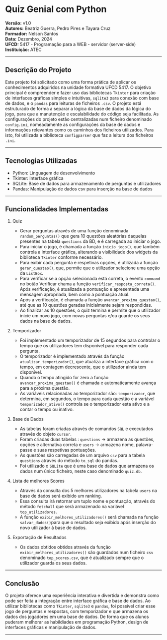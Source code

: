 # Quiz Genial com Python

**Versão:** v1.0  
**Autores:** Beatriz Guerra, Pedro Pires e Tayara Cruz  
**Formador:** Nelson Santos   
**Data:** Dezembro, 2024  
**UFCD:** 5417 - Programação para a WEB - servidor (server-side)   
**Instituição:** ATEC

---
## Descrição do Projeto
Este projeto foi solicitado como uma forma prática de aplicar os conhecimentos adquiridos na unidade formativa UFCD 5417. 
O objetivo principal é compreender e fazer uso das bibliotecas `Tkinter` para criação de interfaces gráficas simples 
e intuitivas, `sqlite3` para conexão com base de dados, e o `pandas` para leituras de ficheiros `.csv`.
O projeto está estruturado de forma a separar a lógica da base de dados da lógica do jogo, para que a manutenção e escalabilidade
do código seja facilitada.
As configurações do projeto estão centralizadas num ficheiro denominado `config.ini`, nomeadamente as configurações da base de dados e informações relevantes como os caminhos dos ficheiros utilizados.
Para isto, foi utilizada a biblioteca `configparser` que faz a leitura dos ficheiros `.ini`.

---
## Tecnologias Utilizadas
- Python: Linguagem de desenvolvimento
- Tkinter: Interface gráfica
- SQLite: Base de dados para armazenamento de perguntas e utilizadores
- Pandas: Manipulação de dados csv para inserção na base de dados

---
## Funcionalidades Implementadas
1. Quiz
    - Gerar perguntas através de uma função denominada `random_perguntas()` que gera 10 questões aleatórias daquelas presentes na tabela `questions` da BD, e é carregada ao iniciar o jogo.
    - Para iniciar o jogo, é chamada a função `inicio_jogo()`, que também controla a interface gráfica, alterando a visibilidade dos widgets da biblioteca `Tkinter` conforme necessário.
    - Para exibir cada pergunta e respetivas opções, é utilizada a função `gerar_questao()`, que, permite que o utilizador selecione uma opção da `ListBox`.
    - Para verificar se a opção selecionada está correta, o evento `command` no botão Verificar chama a função `verificar_resposta_correta()`. Após verificação, é atualizada a pontuação e apresentada uma mensagem apropriada, bem como a pontuação atual.
    - Após a verificação, é chamada a função `avancar_proxima_questao()`, até que as 10 questões geradas inicialmente sejam respondidas.
    - Ao finalizar as 10 questões, o quiz termina e permite que o utilizador inicie um novo jogo, com novas perguntas e/ou guarde os seus dados na base de dados.

2. Temporizador
   - Foi implementado um temporizador de 15 segundos para controlar o tempo que os utilizadores tem disponível para responder cada pergunta.
   - O temporizador é implementado através da função `atualizar_temporizador()`, que atualiza a interface gráfica com o tempo, em contagem decrescente, que o utilizador ainda tem disponível.
   - Quando o tempo atingido for zero a função `avancar_proxima_questao()` é chamada e automaticamente avança para a próxima questão.
   - As variáveis relacionadas ao temporizador são: `temporizador`, que determina, em segundos, o tempo para cada questão e a variável `temporizador_ativo()` controla se o temporizador esta ativo e a contar o tempo ou inativo.
   
3. Base de Dados
   - As tabelas foram criadas através de comandos `SQL` e executados através do objeto `cursor`.
   - Foram criadas duas tabelas : `questions` -> armazena as questões, opções e alternativa correta e `users` -> armazena nome, palavra-passe e suas respetivas pontuações.
   - As questões são carregadas de um arquivo `csv` para a tabela `questions` através do método `to_sql` do pandas.
   - Foi utilizado o `SQLite` que é uma base de dados que armazena os dados num único ficheiro, neste caso denominado `quiz.db`.

4. Lista de melhores Scores
   - Através da consulta dos 5 melhores utilizadores na tabela `users` na base de dados será exibido um ranking.
   - Essa consulta irá retornar  um tuplo nome e pontuação, através do método `fetchall` que será armazenado na variável `top_utilizadores`.
   - A função `exibir_melhores_utilizadores()` será chamada na função `salvar_dados()`para que o resultado seja exibido após inserção do novo utilizador à base de dados.

5. Exportação de Resultados
   - Os dados obtidos obtidos através da função `exibir_melhores_utilizadores()` são guardados num ficheiro `csv` denominado `top_scores.csv`, que é atualizado sempre que o utilizador guarda os seus dados.

---
## Conclusão
O projeto oferece uma experiência interativa e divertida e demonstra como pode ser feita a integração entre interface gráfica e base de dados. Ao utilizar bibliotecas como `Tkinter`, `sqlite3` e `pandas`, foi possível criar esse jogo de perguntas e respostas, com temporizador e que armazena os dados dos jogadores em uma base de dados. De forma que os alunos puderam melhorar as habildiades em programação Python, design de interfaces gráficas e manipulação de dados.

---